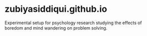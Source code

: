 # zubiyasiddiqui.github.io

Experimental setup for psychology research studying the effects of boredom and mind wandering on problem solving.
